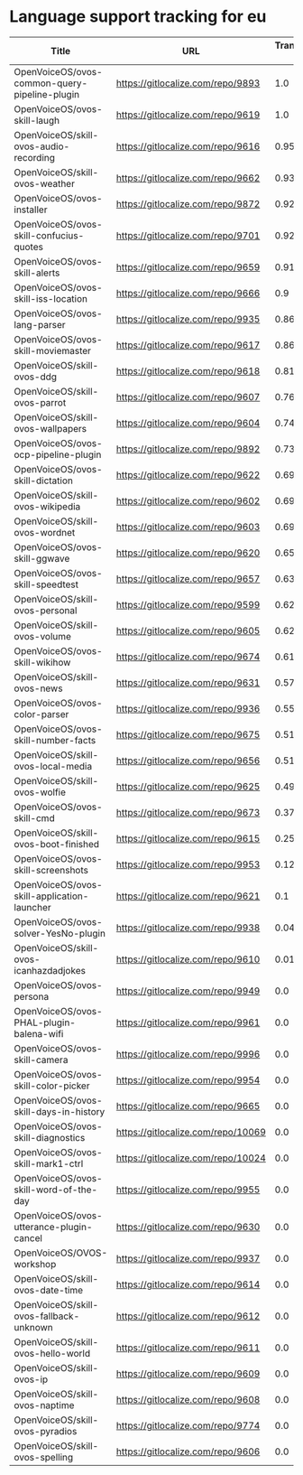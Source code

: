 # Language support tracking for eu

| Title | URL | Translated % | Total Chars | Total Words | Untranslated Chars | Untranslated Words | Translated Chars | Translated Words |
| --- | --- | --- | --- | --- | --- | --- | --- | --- |
| OpenVoiceOS/ovos-common-query-pipeline-plugin | https://gitlocalize.com/repo/9893 | 1.0 | 67 | 15 | 0 | 0 | 67 | 15 |
| OpenVoiceOS/ovos-skill-laugh | https://gitlocalize.com/repo/9619 | 1.0 | 291 | 41 | 0 | 0 | 291 | 41 |
| OpenVoiceOS/skill-ovos-audio-recording | https://gitlocalize.com/repo/9616 | 0.95 | 2458 | 375 | 128 | 20 | 2330 | 355 |
| OpenVoiceOS/skill-ovos-weather | https://gitlocalize.com/repo/9662 | 0.93 | 13453 | 2231 | 909 | 139 | 12544 | 2092 |
| OpenVoiceOS/ovos-installer | https://gitlocalize.com/repo/9872 | 0.92 | 7222 | 1090 | 572 | 87 | 6650 | 1003 |
| OpenVoiceOS/ovos-skill-confucius-quotes | https://gitlocalize.com/repo/9701 | 0.92 | 10694 | 1962 | 845 | 133 | 9849 | 1829 |
| OpenVoiceOS/ovos-skill-alerts | https://gitlocalize.com/repo/9659 | 0.91 | 6736 | 1159 | 586 | 117 | 6150 | 1042 |
| OpenVoiceOS/ovos-skill-iss-location | https://gitlocalize.com/repo/9666 | 0.9 | 2993 | 483 | 287 | 44 | 2706 | 439 |
| OpenVoiceOS/ovos-lang-parser | https://gitlocalize.com/repo/9935 | 0.86 | 1099 | 159 | 155 | 24 | 944 | 135 |
| OpenVoiceOS/ovos-skill-moviemaster | https://gitlocalize.com/repo/9617 | 0.86 | 4577 | 639 | 635 | 98 | 3942 | 541 |
| OpenVoiceOS/skill-ovos-ddg | https://gitlocalize.com/repo/9618 | 0.81 | 1731 | 287 | 337 | 48 | 1394 | 239 |
| OpenVoiceOS/skill-ovos-parrot | https://gitlocalize.com/repo/9607 | 0.76 | 2052 | 360 | 495 | 77 | 1557 | 283 |
| OpenVoiceOS/skill-ovos-wallpapers | https://gitlocalize.com/repo/9604 | 0.74 | 1304 | 133 | 334 | 36 | 970 | 97 |
| OpenVoiceOS/ovos-ocp-pipeline-plugin | https://gitlocalize.com/repo/9892 | 0.73 | 2606 | 304 | 700 | 104 | 1906 | 200 |
| OpenVoiceOS/ovos-skill-dictation | https://gitlocalize.com/repo/9622 | 0.69 | 6022 | 867 | 1851 | 268 | 4171 | 599 |
| OpenVoiceOS/skill-ovos-wikipedia | https://gitlocalize.com/repo/9602 | 0.69 | 1339 | 195 | 415 | 57 | 924 | 138 |
| OpenVoiceOS/skill-ovos-wordnet | https://gitlocalize.com/repo/9603 | 0.69 | 923 | 163 | 289 | 38 | 634 | 125 |
| OpenVoiceOS/ovos-skill-ggwave | https://gitlocalize.com/repo/9620 | 0.65 | 724 | 81 | 256 | 24 | 468 | 57 |
| OpenVoiceOS/ovos-skill-speedtest | https://gitlocalize.com/repo/9657 | 0.63 | 560 | 80 | 207 | 19 | 353 | 61 |
| OpenVoiceOS/skill-ovos-personal | https://gitlocalize.com/repo/9599 | 0.62 | 1027 | 148 | 387 | 52 | 640 | 96 |
| OpenVoiceOS/skill-ovos-volume | https://gitlocalize.com/repo/9605 | 0.62 | 1485 | 266 | 566 | 98 | 919 | 168 |
| OpenVoiceOS/ovos-skill-wikihow | https://gitlocalize.com/repo/9674 | 0.61 | 471 | 74 | 183 | 24 | 288 | 50 |
| OpenVoiceOS/skill-ovos-news | https://gitlocalize.com/repo/9631 | 0.57 | 630 | 86 | 271 | 32 | 359 | 54 |
| OpenVoiceOS/ovos-color-parser | https://gitlocalize.com/repo/9936 | 0.55 | 170418 | 28597 | 77163 | 13071 | 93255 | 15526 |
| OpenVoiceOS/ovos-skill-number-facts | https://gitlocalize.com/repo/9675 | 0.51 | 557 | 76 | 274 | 33 | 283 | 43 |
| OpenVoiceOS/skill-ovos-local-media | https://gitlocalize.com/repo/9656 | 0.51 | 1352 | 254 | 667 | 113 | 685 | 141 |
| OpenVoiceOS/skill-ovos-wolfie | https://gitlocalize.com/repo/9625 | 0.49 | 724 | 116 | 372 | 52 | 352 | 64 |
| OpenVoiceOS/ovos-skill-cmd | https://gitlocalize.com/repo/9673 | 0.37 | 101 | 11 | 64 | 9 | 37 | 2 |
| OpenVoiceOS/skill-ovos-boot-finished | https://gitlocalize.com/repo/9615 | 0.25 | 1661 | 202 | 1243 | 168 | 418 | 34 |
| OpenVoiceOS/ovos-skill-screenshots | https://gitlocalize.com/repo/9953 | 0.12 | 276 | 45 | 244 | 40 | 32 | 5 |
| OpenVoiceOS/ovos-skill-application-launcher | https://gitlocalize.com/repo/9621 | 0.1 | 533 | 61 | 478 | 55 | 55 | 6 |
| OpenVoiceOS/ovos-solver-YesNo-plugin | https://gitlocalize.com/repo/9938 | 0.04 | 812 | 156 | 782 | 150 | 30 | 6 |
| OpenVoiceOS/skill-ovos-icanhazdadjokes | https://gitlocalize.com/repo/9610 | 0.01 | 84445 | 15866 | 83648 | 15718 | 797 | 148 |
| OpenVoiceOS/ovos-persona | https://gitlocalize.com/repo/9949 | 0.0 | 6271 | 758 | 6271 | 758 | 0 | 0 |
| OpenVoiceOS/ovos-PHAL-plugin-balena-wifi | https://gitlocalize.com/repo/9961 | 0.0 | 753 | 131 | 753 | 131 | 0 | 0 |
| OpenVoiceOS/ovos-skill-camera | https://gitlocalize.com/repo/9996 | 0.0 | 310 | 62 | 310 | 62 | 0 | 0 |
| OpenVoiceOS/ovos-skill-color-picker | https://gitlocalize.com/repo/9954 | 0.0 | 643 | 107 | 643 | 107 | 0 | 0 |
| OpenVoiceOS/ovos-skill-days-in-history | https://gitlocalize.com/repo/9665 | 0.0 | 10846902 | 1751706 | 10846902 | 1751706 | 0 | 0 |
| OpenVoiceOS/ovos-skill-diagnostics | https://gitlocalize.com/repo/10069 | 0.0 | 1683 | 305 | 1683 | 305 | 0 | 0 |
| OpenVoiceOS/ovos-skill-mark1-ctrl | https://gitlocalize.com/repo/10024 | 0.0 | 2778 | 463 | 2778 | 463 | 0 | 0 |
| OpenVoiceOS/ovos-skill-word-of-the-day | https://gitlocalize.com/repo/9955 | 0.0 | 114 | 29 | 114 | 29 | 0 | 0 |
| OpenVoiceOS/ovos-utterance-plugin-cancel | https://gitlocalize.com/repo/9630 | 0.0 | 220 | 36 | 220 | 36 | 0 | 0 |
| OpenVoiceOS/OVOS-workshop | https://gitlocalize.com/repo/9937 | 0.0 | 5 | 2 | 5 | 2 | 0 | 0 |
| OpenVoiceOS/skill-ovos-date-time | https://gitlocalize.com/repo/9614 | 0.0 | 11254 | 2127 | 11254 | 2127 | 0 | 0 |
| OpenVoiceOS/skill-ovos-fallback-unknown | https://gitlocalize.com/repo/9612 | 0.0 | 829 | 175 | 829 | 175 | 0 | 0 |
| OpenVoiceOS/skill-ovos-hello-world | https://gitlocalize.com/repo/9611 | 0.0 | 503 | 86 | 503 | 86 | 0 | 0 |
| OpenVoiceOS/skill-ovos-ip | https://gitlocalize.com/repo/9609 | 0.0 | 1009 | 190 | 1009 | 190 | 0 | 0 |
| OpenVoiceOS/skill-ovos-naptime | https://gitlocalize.com/repo/9608 | 0.0 | 950 | 159 | 950 | 159 | 0 | 0 |
| OpenVoiceOS/skill-ovos-pyradios | https://gitlocalize.com/repo/9774 | 0.0 | 63 | 7 | 63 | 7 | 0 | 0 |
| OpenVoiceOS/skill-ovos-spelling | https://gitlocalize.com/repo/9606 | 0.0 | 238 | 35 | 238 | 35 | 0 | 0 |
